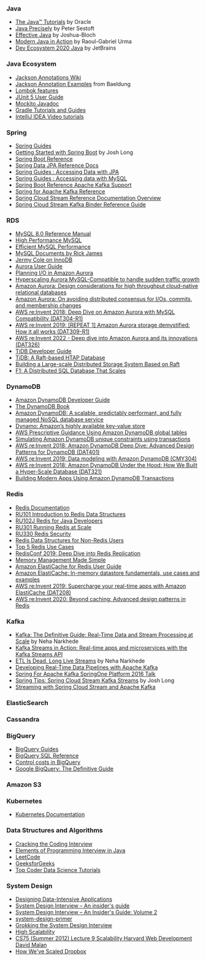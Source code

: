 ### Java
* [The Java™ Tutorials](https://docs.oracle.com/javase/tutorial/) by Oracle
* [Java Precisely](https://www.amazon.com/Java-Precisely-Press-Peter-Sestoft/dp/0262529076/) by Peter Sestoft
* [Effective Java](https://www.amazon.com/Effective-Java-Joshua-Bloch/dp/0134685997) by Joshua-Bloch
* [Modern Java in Action](https://www.amazon.com/Modern-Java-Action-functional-programming/dp/1617293563) by Raoul-Gabriel Urma
* [Dev Ecosystem 2020 Java](https://www.jetbrains.com/lp/devecosystem-2020/java/) by JetBrains

### Java Ecosystem
* [Jackson Annotations Wiki](https://github.com/FasterXML/jackson-annotations/wiki/Jackson-Annotations)
* [Jackson Annotation Examples](https://www.baeldung.com/jackson-annotations) from Baeldung
* [Lombok features](https://projectlombok.org/features/all)
* [JUnit 5 User Guide](https://junit.org/junit5/docs/current/user-guide/)
* [Mockito Javadoc](https://javadoc.io/doc/org.mockito/mockito-core/latest/org/mockito/Mockito.html)
* [Gradle Tutorials and Guides](https://gradle.org/guides/)
* [IntelliJ IDEA Video tutorials](https://www.jetbrains.com/idea/documentation/)

### Spring
* [Spring Guides](https://spring.io/guides)
* [Getting Started with Spring Boot](https://www.youtube.com/watch?v=sbPSjI4tt10) by Josh Long
* [Spring Boot Reference](https://docs.spring.io/spring-boot/docs/2.1.4.RELEASE/reference/htmlsingle/)
* [Spring Data JPA Reference Docs](https://docs.spring.io/spring-data/jpa/docs/2.5.0/reference/html/#reference)
* [Spring Guides : Accessing Data with JPA](https://spring.io/guides/gs/accessing-data-jpa/)
* [Spring Guides : Accessing data with MySQL](https://spring.io/guides/gs/accessing-data-mysql/)
* [Spring Boot Reference Apache Kafka Support](https://docs.spring.io/spring-boot/docs/current/reference/htmlsingle/#features.messaging.kafka)
* [Spring for Apache Kafka Reference](https://docs.spring.io/spring-kafka/docs/current/reference/html/#introduction)
* [Spring Cloud Stream Reference Documentation Overview](https://docs.spring.io/spring-cloud-stream/docs/3.1.3/reference/html/spring-cloud-stream.html)
* [Spring Cloud Stream Kafka Binder Reference Guide](https://docs.spring.io/spring-cloud-stream-binder-kafka/docs/3.1.3/reference/html/spring-cloud-stream-binder-kafka.html)

### RDS
* [MySQL 8.0 Reference Manual](https://dev.mysql.com/doc/refman/8.0/en/)
* [High Performance MySQL](https://www.amazon.com/High-Performance-MySQL-Strategies-Operating-dp-1492080519/dp/1492080519/)
* [Efficient MySQL Performance](https://www.amazon.com/Efficient-MySQL-Performance-Practices-Techniques/dp/1098105095/)
* [MySQL Documents by Rick James](https://mysql.rjweb.org/)
* [Jermy Cole on InnoDB](https://blog.jcole.us/innodb/)
* [Aurora User Guide](https://docs.aws.amazon.com/AmazonRDS/latest/AuroraUserGuide/CHAP_AuroraOverview.html)
* [Planning I/O in Amazon Aurora](https://aws.amazon.com/jp/blogs/database/planning-i-o-in-amazon-aurora/)
* [Hyperscaling Aurora MySQL-Compatible to handle sudden traffic growth](https://docs.aws.amazon.com/prescriptive-guidance/latest/hyperscale-aurora-mysql/introduction.html)
* [Amazon Aurora: Design considerations for high throughput cloud-native relational databases](https://www.amazon.science/publications/amazon-aurora-design-considerations-for-high-throughput-cloud-native-relational-databases)
* [Amazon Aurora: On avoiding distributed consensus for I/Os, commits, and membership changes](https://www.amazon.science/publications/amazon-aurora-on-avoiding-distributed-consensus-for-i-os-commits-and-membership-changes)
* [AWS re:Invent 2018: Deep Dive on Amazon Aurora with MySQL Compatibility (DAT304-R1)](https://m.youtube.com/watch?v=U42mC_iKSBg)
* [AWS re:Invent 2019: [REPEAT 1] Amazon Aurora storage demystified: How it all works (DAT309-R1)](https://www.youtube.com/watch?v=DrtwAOND1Pc)
* [AWS re:Invent 2022 - Deep dive into Amazon Aurora and its innovations (DAT326)](https://www.youtube.com/watch?v=pzZydB78Eyc)
* [TiDB Developer Guide](https://docs.pingcap.com/tidb/stable/dev-guide-overview)
* [TiDB: A Raft-based HTAP Database](https://www.vldb.org/pvldb/vol13/p3072-huang.pdf)
* [Building a Large-scale Distributed Storage System Based on Raft](https://tikv.org/blog/building-distributed-storage-system-on-raft)
* [F1: A Distributed SQL Database That Scales](https://static.googleusercontent.com/media/research.google.com/en//pubs/archive/41344.pdf)

### DynamoDB
* [Amazon DynamoDB Developer Guide](https://docs.aws.amazon.com/amazondynamodb/latest/developerguide/Introduction.html)
* [The DynamoDB Book](https://www.dynamodbbook.com/)
* [Amazon DynamoDB: A scalable, predictably performant, and fully managed NoSQL database service](https://www.amazon.science/publications/amazon-dynamodb-a-scalable-predictably-performant-and-fully-managed-nosql-database-service)
* [Dynamo: Amazon’s highly available key-value store](https://www.amazon.science/publications/dynamo-amazons-highly-available-key-value-store)
* [AWS Prescriptive Guidance Using Amazon DynamoDB global tables](https://docs.aws.amazon.com/prescriptive-guidance/latest/dynamodb-global-tables/introduction.html)
* [Simulating Amazon DynamoDB unique constraints using transactions](https://aws.amazon.com/jp/blogs/database/simulating-amazon-dynamodb-unique-constraints-using-transactions/)
* [AWS re:Invent 2018: Amazon DynamoDB Deep Dive: Advanced Design Patterns for DynamoDB (DAT401)](https://www.youtube.com/watch?v=HaEPXoXVf2k)
* [AWS re:Invent 2019: Data modeling with Amazon DynamoDB (CMY304)](https://www.youtube.com/watch?v=DIQVJqiSUkE)
* [AWS re:Invent 2018: Amazon DynamoDB Under the Hood: How We Built a Hyper-Scale Database (DAT321)](https://www.youtube.com/watch?v=yvBR71D0nAQ)
* [Building Modern Apps Using Amazon DynamoDB Transactions](https://m.youtube.com/watch?v=IgFvWaSQaeg)

### Redis
* [Redis Documentation](https://redis.io/docs/)
* [RU101 Introduction to Redis Data Structures](https://university.redis.com/courses/ru101/)
* [RU102J Redis for Java Developers](https://university.redis.com/courses/ru102j/)
* [RU301 Running Redis at Scale](https://university.redis.com/courses/ru301/)
* [RU330 Redis Security](https://university.redis.com/courses/ru330/)
* [Redis Data Structures for Non-Redis Users](https://www.youtube.com/watch?v=ELk_W9BBTDU)
* [Top 5 Redis Use Cases](https://www.youtube.com/watch?v=a4yX7RUgTxI)
* [RedisConf 2019: Deep Dive into Redis Replication](https://www.youtube.com/watch?v=esbRryo0Ty8)
* [Memory Management Made Simple](https://www.youtube.com/watch?v=qLTXamN5mL4)
* [Amazon ElastiCache for Redis User Guide](https://docs.aws.amazon.com/AmazonElastiCache/latest/red-ug/WhatIs.html)
* [Amazon ElastiCache: In-memory datastore fundamentals, use cases and examples](https://pages.awscloud.com/GLB-WBNR-AWS-OTT-2021_LP_0003-DAT_AmazonElastiCache.html)
* [AWS re:Invent 2019: Supercharge your real-time apps with Amazon ElastiCache (DAT208)](https://www.youtube.com/watch?v=v0GfpL5jfns)
* [AWS re:Invent 2020: Beyond caching: Advanced design patterns in Redis](https://m.youtube.com/watch?v=2WkJeofqIJg&pp=ygUFUmVkaXM%3D)

### Kafka
* [Kafka: The Definitive Guide: Real-Time Data and Stream Processing at Scale](https://www.amazon.com/Kafka-Definitive-Real-Time-Stream-Processing/dp/1491936169/) by Neha Narkhede 
* [Kafka Streams in Action: Real-time apps and microservices with the Kafka Streams API](https://www.amazon.com/Kafka-Streams-Action-Real-time-microservices/dp/1617294470)
* [ETL Is Dead, Long Live Streams](https://www.youtube.com/watch?v=I32hmY4diFY) by Neha Narkhede
* [Developing Real-Time Data Pipelines with Apache Kafka](https://www.youtube.com/watch?v=GRPLRONVDWY)
* [Spring For Apache Kafka SpringOne Platform 2016 Talk](https://www.youtube.com/watch?v=wo-aZ3ITLYU)
* [Spring Tips: Spring Cloud Stream Kafka Streams](https://www.youtube.com/watch?v=YPDzcmqwCNo) by Josh Long
* [Streaming with Spring Cloud Stream and Apache Kafka](https://www.youtube.com/watch?v=5Mgni6AYnWg)

### ElasticSearch

### Cassandra

### BigQuery
* [BigQuery Guides](https://cloud.google.com/bigquery/docs/introduction)
* [BigQuery SQL Reference](https://cloud.google.com/bigquery/docs/reference/standard-sql/lexical)
* [Control costs in BigQuery](https://cloud.google.com/bigquery/docs/best-practices-costs)
* [Google BigQuery: The Definitive Guide](https://www.amazon.com/Google-BigQuery-Definitive-Warehousing-Analytics/dp/1492044466/)

### Amazon S3

### Kubernetes
* [Kubernetes Documentation](https://kubernetes.io/docs/home/)

### Data Structures and Algorithms
* [Cracking the Coding Interview](https://www.amazon.com/Cracking-Coding-Interview-6th-Edition/dp/0984782850)
* [Elements of Programming Interview in Java](https://www.amazon.com/Elements-Programming-Interviews-Java-Insiders/dp/1517671272)
* [LeetCode](https://leetcode.com/)
* [GeeksforGeeks](https://www.geeksforgeeks.org/)
* [Top Coder Data Science Tutorials](https://www.topcoder.com/community/data-science/data-science-tutorials/)

### System Design
* [Designing Data-Intensive Applications](https://www.amazon.com/Designing-Data-Intensive-Applications-Reliable-Maintainable/dp/1449373321)
* [System Design Interview – An insider's guide](https://www.amazon.com/System-Design-Interview-insiders-Second/dp/B08CMF2CQF/)
* [System Design Interview – An Insider's Guide: Volume 2](https://www.amazon.com/System-Design-Interview-Insiders-Guide/dp/1736049119/)
* [system-design-primer](https://github.com/donnemartin/system-design-primer)
* [Grokking the System Design Interview](https://www.educative.io/courses/grokking-the-system-design-interview)
* [High Scalability](http://highscalability.com/)
* [CS75 (Summer 2012) Lecture 9 Scalability Harvard Web Development David Malan](https://www.youtube.com/watch?v=-W9F__D3oY4&list=PLmhRNZyYVpDmLpaVQm3mK5PY5KB_4hLjE&index=10)
* [How We've Scaled Dropbox](https://www.youtube.com/watch?v=PE4gwstWhmc)
